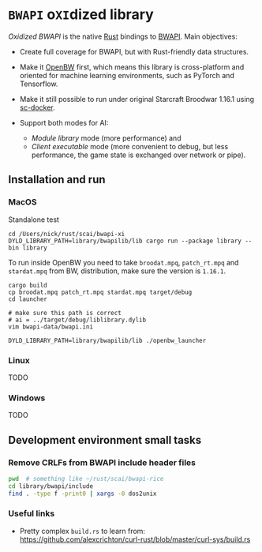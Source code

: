 # `BWAPI` o`XI`dized library
 
_Oxidized BWAPI_ is the native [Rust](https://github.com/rust-lang/rust) bindings 
to [BWAPI](https://github.com/bwapi/bwapi). Main objectives:

- Create full coverage for BWAPI, but with Rust-friendly data structures. 

- Make it [OpenBW](https://github.com/OpenBW/openbw) first, which means this library
  is cross-platform and oriented for machine learning environments,
  such as PyTorch and Tensorflow.
  
- Make it still possible to run under original Starcraft Broodwar 1.16.1 
  using [sc-docker](https://github.com/basil-ladder/sc-docker).
  
- Support both modes for AI: 
  - _Module library_ mode (more performance) and
  - _Client executable_ mode (more convenient to debug, but less performance, the
  game state is exchanged over network or pipe).

## Installation and run

### MacOS

Standalone test
```shell
cd /Users/nick/rust/scai/bwapi-xi
DYLD_LIBRARY_PATH=library/bwapilib/lib cargo run --package library --bin library
```

To run inside OpenBW you need to take `broodat.mpq`, `patch_rt.mpq` and `stardat.mpq` from BW,
distribution, make sure the version is `1.16.1`.

```shell
cargo build
cp broodat.mpq patch_rt.mpq stardat.mpq target/debug
cd launcher

# make sure this path is correct
# ai = ../target/debug/liblibrary.dylib
vim bwapi-data/bwapi.ini

DYLD_LIBRARY_PATH=library/bwapilib/lib ./openbw_launcher
```

### Linux
TODO

### Windows
TODO

## Development environment small tasks

### Remove CRLFs from BWAPI include header files
```bash
pwd  # something like ~/rust/scai/bwapi-rice
cd library/bwapi/include
find . -type f -print0 | xargs -0 dos2unix
```

### Useful links

- Pretty complex `build.rs` to learn from: https://github.com/alexcrichton/curl-rust/blob/master/curl-sys/build.rs
